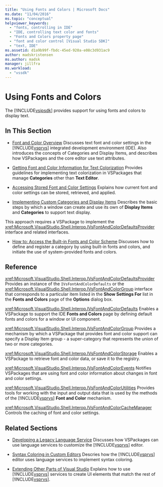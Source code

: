 ```yaml
---
title: "Using Fonts and Colors | Microsoft Docs"
ms.date: "11/04/2016"
ms.topic: "conceptual"
helpviewer_keywords:
  - "fonts, controlling in IDE"
  - "IDE, controlling text color and fonts"
  - "Fonts and Colors property page"
  - "font and color control [Visual Studio SDK]"
  - "text, IDE"
ms.assetid: d1a9b99f-fbdc-45ed-920a-e08c3d931ac9
author: madskristensen
ms.author: madsk
manager: jillfra
ms.workload:
  - "vssdk"
---
```

# Using Fonts and Colors
The [!INCLUDE[vsipsdk](../extensibility/includes/vsipsdk_md.md)] provides support for using fonts and colors to display text.

## In This Section
- [Font and Color Overview](../extensibility/font-and-color-overview.md)
 Discusses text font and color settings in the [!INCLUDE[vsprvs](../code-quality/includes/vsprvs_md.md)] integrated development environment (IDE). Also introduces the concepts of Categories and Display Items, and describes how VSPackages and the core editor use text attributes.

- [Getting Font and Color Information for Text Colorization](../extensibility/getting-font-and-color-information-for-text-colorization.md)
 Provides guidelines for implementing text colorization in VSPackages that manage **Categories** other than **Text Editor**.

- [Accessing Stored Font and Color Settings](../extensibility/accessing-stored-font-and-color-settings.md)
 Explains how current font and color settings can be stored, retrieved, and applied.

- [Implementing Custom Categories and Display Items](../extensibility/implementing-custom-categories-and-display-items.md)
 Describes the basic steps by which a window can create and use its own of **Display Items** and **Categories** to support text display.

 This approach requires a VSPackage to implement the <xref:Microsoft.VisualStudio.Shell.Interop.IVsFontAndColorDefaultsProvider> interface and related interfaces.

- [How to: Access the Built-in Fonts and Color Scheme](../extensibility/how-to-access-the-built-in-fonts-and-color-scheme.md)
 Discusses how to define and register a category by using built-in fonts and colors, and initiate the use of system-provided fonts and colors.

## Reference
 <xref:Microsoft.VisualStudio.Shell.Interop.IVsFontAndColorDefaultsProvider>
 Provides an instance of the `IVsFontAndColorDefaults` or the <xref:Microsoft.VisualStudio.Shell.Interop.IVsFontAndColorGroup> interface that corresponds to a particular item listed in the **Show Settings For** list in the **Fonts and Colors** page of the **Options** dialog box.

 <xref:Microsoft.VisualStudio.Shell.Interop.IVsFontAndColorDefaults>
 Enables a VSPackage to support the IDE **Fonts and Colors** page by defining default fonts and colors for a window or UI component.

 <xref:Microsoft.VisualStudio.Shell.Interop.IVsFontAndColorGroup>
 Provides a mechanism by which a VSPackage that provides font and color support can specify a Display Item group - a super-category that represents the union of two or more categories.

 <xref:Microsoft.VisualStudio.Shell.Interop.IVsFontAndColorStorage>
 Enables a VSPackage to retrieve font and color data, or save it to the registry.

 <xref:Microsoft.VisualStudio.Shell.Interop.IVsFontAndColorEvents>
 Notifies VSPackages that are using font and color information about changes in font and color settings.

 <xref:Microsoft.VisualStudio.Shell.Interop.IVsFontAndColorUtilities>
 Provides tools for working with the input and output data that is used by the methods of the [!INCLUDE[vsprvs](../code-quality/includes/vsprvs_md.md)] **Font and Color** mechanism.

 <xref:Microsoft.VisualStudio.Shell.Interop.IVsFontAndColorCacheManager>
 Controls the caching of font and color settings.

## Related Sections
- [Developing a Legacy Language Service](../extensibility/internals/developing-a-legacy-language-service.md)
 Discusses how VSPackages can use language services to customize the [!INCLUDE[vsprvs](../code-quality/includes/vsprvs_md.md)] editor.

- [Syntax Coloring in Custom Editors](../extensibility/syntax-coloring-in-custom-editors.md)
 Descries how the [!INCLUDE[vsprvs](../code-quality/includes/vsprvs_md.md)] editor uses language services to implement syntax coloring.

- [Extending Other Parts of Visual Studio](../extensibility/extending-other-parts-of-visual-studio.md)
 Explains how to use [!INCLUDE[vsprvs](../code-quality/includes/vsprvs_md.md)] services to create UI elements that match the rest of [!INCLUDE[vsprvs](../code-quality/includes/vsprvs_md.md)].